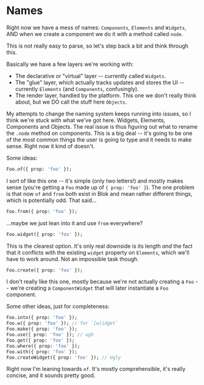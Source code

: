 Names
=====

Right now we have a mess of names: `Components`, `Elements` and `Widgets`, AND when we create a component we do it with a method called `node`.

This is not really easy to parse, so let's step back a bit and think through this.

Basically we have a few layers we're working with:

- The declarative or "virtual" layer -- currently called `Widgets`.
- The "glue" layer, which actually tracks updates and stores the UI -- currently `Elements` (and `Components`, confusingly).
- The render layer, handled by the platform. This one we don't really think about, but we DO call the stuff here `Objects`.

My attempts to change the naming system keeps running into issues, so I think we're stuck with what we've got here. Widgets, Elements, Components and Objects. The real issue is thus figuring out what to rename the `.node` method on components. This is a big deal -- it's going to be one of the most common things the user is going to type and it needs to make sense. Right now it kind of doesn't.

Some ideas:

```haxe
Foo.of({ prop: 'foo' });
```
I sort of like this one -- it's simple (only two letters!) and mostly makes sense (you're getting a `Foo` made up of `{ prop: 'foo' }`). The one problem is that now `of` and `from` both exist in Blok and mean rather different things, which is potentially odd. That said...

```haxe
Foo.from({ prop: 'foo' });
```
...maybe we just lean into it and use `from` everywhere?

```haxe
Foo.widget({ prop: 'foo' });
```
This is the clearest option. It's only real downside is its length *and* the fact that it conflicts with the existing `widget` property on `Elements`, which we'll have to work around. Not an impossible task though. 

```haxe
Foo.create({ prop: 'foo' });
```
I don't really like this one, mostly because we're not actually creating a `Foo` -- we're creating a `ComponentWidget` that will later instantiate a `Foo` component.

Some other ideas, just for completeness:

```haxe
Foo.into({ prop: 'foo' });
Foo.w({ prop: 'foo' }); // for `[w]idget`
Foo.make({ prop: 'foo' });
Foo.use({ prop: 'foo' }); // ugh
Foo.get({ prop: 'foo' });
Foo.where({ prop: 'foo' });
Foo.with({ prop: 'foo' });
Foo.createWidget({ prop: 'foo' }); // Ugly
```

Right now I'm leaning towards `of`. It's mostly comprehensible, it's really concise, and it sounds pretty good.

